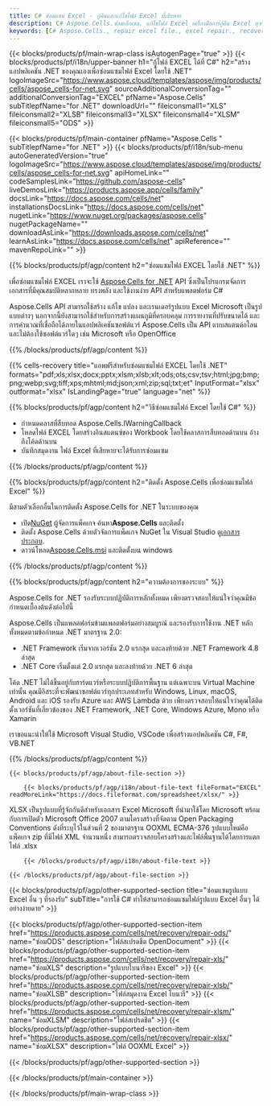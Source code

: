 ```yaml
---
title: C# ซ่อมแซม Excel - กู้คืนและแก้ไขไฟล์ Excel ที่เสียหาย
description: C# Aspose.Cells.ซ่อมเอ็กเซล. แก้ไขไฟล์ Excel เครื่องมือการกู้คืน Excel ทุจริตคอรัปชั่น กู้คืนข้อมูล Excel การกู้คืนไฟล์ Excel กู้คืนไฟล์ Excel ที่เสียหาย
keywords: [C# Aspose.Cells., repair excel file., excel repair., recover corrupted excel file., repair corrupted excel., recover excel., fix excel file., excel corruption., restore excel data., excel file recovery., recover corrupted excel file.]
---
```

{{< blocks/products/pf/main-wrap-class isAutogenPage="true" >}}
{{< blocks/products/pf/i18n/upper-banner h1="กู้ไฟล์ EXCEL ได้ที่ C#" h2="สร้างแอปพลิเคชัน .NET ของคุณเองเพื่อซ่อมแซมไฟล์ Excel โดยใช้ .NET" logoImageSrc="https://www.aspose.cloud/templates/aspose/img/products/cells/aspose_cells-for-net.svg" sourceAdditionalConversionTag="" additionalConversionTag="EXCEL" pfName="Aspose.Cells" subTitlepfName="for .NET" downloadUrl="" fileiconsmall1="XLS" fileiconsmall2="XLSB" fileiconsmall3="XLSX" fileiconsmall4="XLSM" fileiconsmall5="ODS" >}}

{{< blocks/products/pf/main-container pfName="Aspose.Cells " subTitlepfName="for .NET" >}}
{{< blocks/products/pf/i18n/sub-menu autoGeneratedVersion="true" logoImageSrc="https://www.aspose.cloud/templates/aspose/img/products/cells/aspose_cells-for-net.svg" apiHomeLink="" codeSamplesLink="https://github.com/aspose-cells" liveDemosLink="https://products.aspose.app/cells/family" docsLink="https://docs.aspose.com/cells/net" installationsDocsLink="https://docs.aspose.com/cells/net" nugetLink="https://www.nuget.org/packages/aspose.cells" nugetPackageName="" downloadAsLink="https://downloads.aspose.com/cells/net" learnAsLink="https://docs.aspose.com/cells/net" apiReference="" mavenRepoLink="" >}}

{{% blocks/products/pf/agp/content h2="ซ่อมแซมไฟล์ EXCEL โดยใช้ .NET" %}}

 เพื่อซ่อมแซมไฟล์ EXCEL เราจะใช้
 [Aspose.Cells for .NET](https://products.aspose.com/cells/net) 
 API ซึ่งเป็นโปรแกรมจัดการเอกสารที่มีคุณสมบัติหลากหลาย ทรงพลัง และใช้งานง่าย API สำหรับแพลตฟอร์ม C#
 
 Aspose.Cells API สามารถใช้สร้าง แก้ไข แปลง และเรนเดอร์รูปแบบ Excel Microsoft เป็นรูปแบบต่างๆ นอกจากนี้ยังสามารถใช้สำหรับการสร้างแผนภูมิที่ครอบคลุม การรายงานที่ปรับขนาดได้ และการคำนวณที่เชื่อถือได้ภายในแอปพลิเคชันซอฟต์แวร์ Aspose.Cells เป็น API แบบสแตนด์อโลน และไม่ต้องใช้ซอฟต์แวร์ใดๆ เช่น Microsoft หรือ OpenOffice

{{% /blocks/products/pf/agp/content %}}

{{% cells-recovery title="แอพฟรีสำหรับซ่อมแซมไฟล์ EXCEL โดยใช้ .NET" formats="pdf;xls;xlsx;docx;pptx;xlsm;xlsb;xlt;ods;ots;csv;tsv;html;jpg;bmp;png;webp;svg;tiff;xps;mhtml;md;json;xml;zip;sql;txt;et" InputFormat="xlsx" outformat="xlsx" IsLandingPage="true" language="net" %}}

{{% blocks/products/pf/agp/content h2="วิธีซ่อมแซมไฟล์ Excel โดยใช้ C#" %}}

+ กำหนดคลาสที่สืบทอด Aspose.Cells.IWarningCallback
+ โหลดไฟล์ EXCEL โดยสร้างอินสแตนซ์ของ Workbook โดยใช้คลาสการสืบทอดด้านบน อ้างถึงโค้ดด้านบน
+ บันทึกสมุดงาน ไฟล์ Excel ที่เสียหายจะได้รับการซ่อมแซม

{{% /blocks/products/pf/agp/content %}}


{{% blocks/products/pf/agp/content h2="ติดตั้ง Aspose.Cells เพื่อซ่อมแซมไฟล์ Excel" %}}

มีสามตัวเลือกอื่นในการติดตั้ง Aspose.Cells for .NET ในระบบของคุณ
-  เปิด[NuGet](https://www.nuget.org/packages/aspose.cells) ผู้จัดการแพ็คเกจ ค้นหา**Aspose.Cells** และติดตั้ง
-  ติดตั้ง Aspose.Cells ด้วยตัวจัดการแพ็คเกจ NuGet ใน Visual Studio ดู[เอกสารประกอบ](https://docs.aspose.com/cells/net/getting-started/#install-asposecells-through-nuget). 
-  ดาวน์โหลด[Aspose.Cells.msi](https://releases.aspose.com/cells/net/) และติดตั้งบน windows

{{% /blocks/products/pf/agp/content %}}

    
{{% blocks/products/pf/agp/content h2="ความต้องการของระบบ" %}}

 Aspose.Cells for .NET รองรับระบบปฏิบัติการหลักทั้งหมด เพียงตรวจสอบให้แน่ใจว่าคุณมีข้อกำหนดเบื้องต้นดังต่อไปนี้
 
Aspose.Cells เป็นแพลตฟอร์มข้ามแพลตฟอร์มอย่างสมบูรณ์ และรองรับการใช้งาน .NET หลักทั้งหมดตามข้อกำหนด .NET มาตรฐาน 2.0:
-  .NET Framework เริ่มจากเวอร์ชัน 2.0 แรกสุด และลงท้ายด้วย .NET Framework 4.8 ล่าสุด
-  .NET Core เริ่มตั้งแต่ 2.0 แรกสุด และลงท้ายด้วย .NET 6 ล่าสุด

โค้ด .NET ไม่ได้ขึ้นอยู่กับฮาร์ดแวร์หรือระบบปฏิบัติการพื้นฐาน แต่เฉพาะบน Virtual Machine เท่านั้น คุณมีอิสระที่จะพัฒนาซอฟต์แวร์ทุกประเภทสำหรับ Windows, Linux, macOS, Android และ iOS รองรับ Azure และ AWS Lambda ด้วย เพียงตรวจสอบให้แน่ใจว่าคุณได้ติดตั้งเวอร์ชันที่เกี่ยวข้องของ .NET Framework, .NET Core, Windows Azure, Mono หรือ Xamarin

เราขอแนะนำให้ใช้ Microsoft Visual Studio, VSCode เพื่อสร้างแอปพลิเคชัน C#, F#, VB.NET

{{% /blocks/products/pf/agp/content %}}
    
    
<!-- aboutfile Starts -->

    {{< blocks/products/pf/agp/about-file-section >}}

        {{< blocks/products/pf/agp/i18n/about-file-text fileFormat="EXCEL" readMoreLink="https://docs.fileformat.com/spreadsheet/xlsx/" >}}
XLSX เป็นรูปแบบที่รู้จักกันดีสำหรับเอกสาร Excel Microsoft ที่นำมาใช้โดย Microsoft พร้อมกับการเปิดตัว Microsoft Office 2007 ตามโครงสร้างที่จัดตาม Open Packaging Conventions ดังที่ระบุไว้ในส่วนที่ 2 ของมาตรฐาน OOXML ECMA-376 รูปแบบใหม่คือ แพ็คเกจ zip ที่มีไฟล์ XML จำนวนหนึ่ง สามารถตรวจสอบโครงสร้างและไฟล์พื้นฐานได้โดยการแตกไฟล์ .xlsx

        {{< /blocks/products/pf/agp/i18n/about-file-text >}}

    {{< /blocks/products/pf/agp/about-file-section >}}

<!-- aboutfile Ends -->

{{< blocks/products/pf/agp/other-supported-section title="ซ่อมแซมรูปแบบ Excel อื่น ๆ ที่รองรับ" subTitle="การใช้ C# ทำให้สามารถซ่อมแซมไฟล์รูปแบบ Excel อื่นๆ ได้อย่างง่ายดาย" >}}

{{< blocks/products/pf/agp/other-supported-section-item href="https://products.aspose.com/cells/net/recovery/repair-ods/" name="ซ่อมODS" description="ไฟล์สเปรดชีต OpenDocument" >}}
{{< blocks/products/pf/agp/other-supported-section-item href="https://products.aspose.com/cells/net/recovery/repair-xls/" name="ซ่อมXLS" description="รูปแบบไบนารีของ Excel" >}}
{{< blocks/products/pf/agp/other-supported-section-item href="https://products.aspose.com/cells/net/recovery/repair-xlsb/" name="ซ่อมXLSB" description="ไฟล์สมุดงาน Excel ไบนารี" >}}
{{< blocks/products/pf/agp/other-supported-section-item href="https://products.aspose.com/cells/net/recovery/repair-xlsm/" name="ซ่อมXLSM" description="ไฟล์สเปรดชีต" >}}
{{< blocks/products/pf/agp/other-supported-section-item href="https://products.aspose.com/cells/net/recovery/repair-xlsx/" name="ซ่อมXLSX" description="ไฟล์ OOXML Excel" >}}

{{< /blocks/products/pf/agp/other-supported-section >}}

{{< /blocks/products/pf/main-container >}}
    
{{< /blocks/products/pf/main-wrap-class >}}
